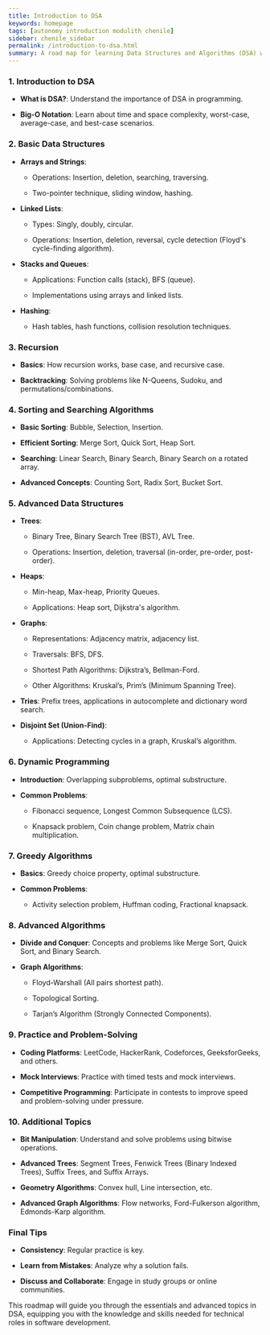 ```yaml
---
title: Introduction to DSA
keywords: homepage
tags: [autonomy introduction modulith chenile]
sidebar: chenile_sidebar
permalink: /introduction-to-dsa.html
summary: A road map for learning Data Structures and Algorithms (DSA) will help you develop a strong foundation in problem-solving, which is essential for coding interviews, competitive programming, and many software development roles. Here's a structured guide 
---
```


### 1\. **Introduction to DSA**

*   **What is DSA?**: Understand the importance of DSA in programming.
    
*   **Big-O Notation**: Learn about time and space complexity, worst-case, average-case, and best-case scenarios.
    

### 2\. **Basic Data Structures**

*   **Arrays and Strings**:
    
    *   Operations: Insertion, deletion, searching, traversing.
        
    *   Two-pointer technique, sliding window, hashing.
        
*   **Linked Lists**:
    
    *   Types: Singly, doubly, circular.
        
    *   Operations: Insertion, deletion, reversal, cycle detection (Floyd's cycle-finding algorithm).
        
*   **Stacks and Queues**:
    
    *   Applications: Function calls (stack), BFS (queue).
        
    *   Implementations using arrays and linked lists.
        
*   **Hashing**:
    
    *   Hash tables, hash functions, collision resolution techniques.
        

### 3\. **Recursion**

*   **Basics**: How recursion works, base case, and recursive case.
    
*   **Backtracking**: Solving problems like N-Queens, Sudoku, and permutations/combinations.
    

### 4\. **Sorting and Searching Algorithms**

*   **Basic Sorting**: Bubble, Selection, Insertion.
    
*   **Efficient Sorting**: Merge Sort, Quick Sort, Heap Sort.
    
*   **Searching**: Linear Search, Binary Search, Binary Search on a rotated array.
    
*   **Advanced Concepts**: Counting Sort, Radix Sort, Bucket Sort.
    

### 5\. **Advanced Data Structures**

*   **Trees**:
    
    *   Binary Tree, Binary Search Tree (BST), AVL Tree.
        
    *   Operations: Insertion, deletion, traversal (in-order, pre-order, post-order).
        
*   **Heaps**:
    
    *   Min-heap, Max-heap, Priority Queues.
        
    *   Applications: Heap sort, Dijkstra's algorithm.
        
*   **Graphs**:
    
    *   Representations: Adjacency matrix, adjacency list.
        
    *   Traversals: BFS, DFS.
        
    *   Shortest Path Algorithms: Dijkstra’s, Bellman-Ford.
        
    *   Other Algorithms: Kruskal’s, Prim’s (Minimum Spanning Tree).
        
*   **Tries**: Prefix trees, applications in autocomplete and dictionary word search.
    
*   **Disjoint Set (Union-Find)**:
    
    *   Applications: Detecting cycles in a graph, Kruskal’s algorithm.
        

### 6\. **Dynamic Programming**

*   **Introduction**: Overlapping subproblems, optimal substructure.
    
*   **Common Problems**:
    
    *   Fibonacci sequence, Longest Common Subsequence (LCS).
        
    *   Knapsack problem, Coin change problem, Matrix chain multiplication.
        

### 7\. **Greedy Algorithms**

*   **Basics**: Greedy choice property, optimal substructure.
    
*   **Common Problems**:
    
    *   Activity selection problem, Huffman coding, Fractional knapsack.
        

### 8\. **Advanced Algorithms**

*   **Divide and Conquer**: Concepts and problems like Merge Sort, Quick Sort, and Binary Search.
    
*   **Graph Algorithms**:
    
    *   Floyd-Warshall (All pairs shortest path).
        
    *   Topological Sorting.
        
    *   Tarjan’s Algorithm (Strongly Connected Components).
        

### 9\. **Practice and Problem-Solving**

*   **Coding Platforms**: LeetCode, HackerRank, Codeforces, GeeksforGeeks, and others.
    
*   **Mock Interviews**: Practice with timed tests and mock interviews.
    
*   **Competitive Programming**: Participate in contests to improve speed and problem-solving under pressure.
    

### 10\. **Additional Topics**

*   **Bit Manipulation**: Understand and solve problems using bitwise operations.
    
*   **Advanced Trees**: Segment Trees, Fenwick Trees (Binary Indexed Trees), Suffix Trees, and Suffix Arrays.
    
*   **Geometry Algorithms**: Convex hull, Line intersection, etc.
    
*   **Advanced Graph Algorithms**: Flow networks, Ford-Fulkerson algorithm, Edmonds-Karp algorithm.
    

### **Final Tips**

*   **Consistency**: Regular practice is key.
    
*   **Learn from Mistakes**: Analyze why a solution fails.
    
*   **Discuss and Collaborate**: Engage in study groups or online communities.
    

This roadmap will guide you through the essentials and advanced topics in DSA, equipping you with the knowledge and skills needed for technical roles in software development.